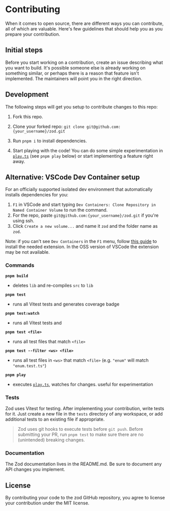 # Contributing

When it comes to open source, there are different ways you can contribute, all
of which are valuable. Here's few guidelines that should help you as you prepare
your contribution.

## Initial steps

Before you start working on a contribution, create an issue describing what you want to build. It's possible someone else is already working on something similar, or perhaps there is a reason that feature isn't implemented. The maintainers will point you in the right direction.

<!-- ## Submitting a Pull Request

- Fork the repo
- Clone your forked repository: `git clone git@github.com:{your_username}/zod.git`
- Enter the zod directory: `cd zod`
- Create a new branch off the `master` branch: `git checkout -b your-feature-name`
- Implement your contributions (see the Development section for more information)
- Push your branch to the repo: `git push origin your-feature-name`
- Go to https://github.com/colinhacks/zod/compare and select the branch you just pushed in the "compare:" dropdown
- Submit the PR. The maintainers will follow up ASAP. -->

## Development

The following steps will get you setup to contribute changes to this repo:

1. Fork this repo.

2. Clone your forked repo: `git clone git@github.com:{your_username}/zod.git`

3. Run `pnpm i` to install dependencies.

4. Start playing with the code! You can do some simple experimentation in [`play.ts`](play.ts) (see `pnpm play` below) or start implementing a feature right away.


## Alternative: VSCode Dev Container setup

For an officially supported isolated dev environment that automatically installs dependencies for you:

1. `F1` in VSCode and start typing `Dev Containers: Clone Repository in Named Container Volume` to run the command.
2. For the repo, paste `git@github.com:{your_username}/zod.git` if you're using ssh.
3. Click `Create a new volume...` and name it `zod` and the folder name as `zod`.

Note: if you can't see `Dev Containers` in the `F1` menu, follow [this guide](https://code.visualstudio.com/docs/devcontainers/tutorial) to install the needed extension.
In the OSS version of VSCode the extension may be not available.

### Commands

**`pnpm build`**

- deletes `lib` and re-compiles `src` to `lib`

**`pnpm test`**

- runs all Vitest tests and generates coverage badge

**`pnpm test:watch`**

- runs all Vitest tests and

**`pnpm test <file>`**

- runs all test files that match `<file>`

**`pnpm test --filter <ws> <file>`**

- runs all test files in `<ws>` that match `<file>` (e.g. `"enum"` will match `"enum.test.ts"`)

**`pnpm play`**

- executes [`play.ts`](play.ts), watches for changes. useful for experimentation

### Tests

Zod uses Vitest for testing. After implementing your contribution, write tests for it. Just create a new file in the `tests` directory of any workspace, or add additional tests to an existing file if appropriate.

> Zod uses git hooks to execute tests before `git push`. Before submitting your PR, run `pnpm test` to make sure there are no (unintended) breaking changes.

### Documentation

The Zod documentation lives in the README.md. Be sure to document any API changes you implement.

## License

By contributing your code to the zod GitHub repository, you agree to
license your contribution under the MIT license.
